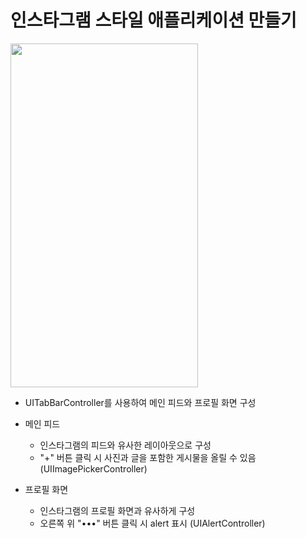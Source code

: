 인스타그램 스타일 애플리케이션 만들기
===========
<img src="https://user-images.githubusercontent.com/55949986/204124769-d0028d94-31f4-4d80-a3c5-dfb63a0dc455.gif" width="300" height="550"/>

* UITabBarController를 사용하여 메인 피드와 프로필 화면 구성
* 메인 피드
  * 인스타그램의 피드와 유사한 레이아웃으로 구성
  * "+" 버튼 클릭 시 사진과 글을 포함한 게시물을 올릴 수 있음 (UIImagePickerController)


* 프로필 화면
  * 인스타그램의 프로필 화면과 유사하게 구성
  * 오른쪽 위 "•••" 버튼 클릭 시 alert 표시 (UIAlertController)
